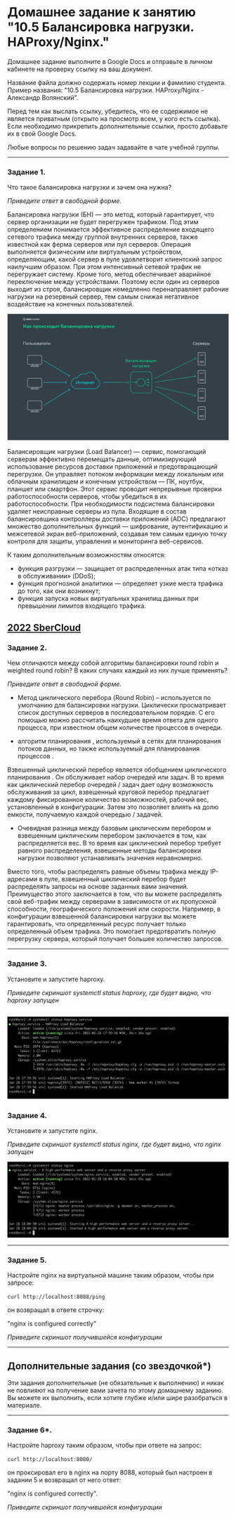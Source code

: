 # Домашнее задание к занятию "10.5 Балансировка нагрузки. HAProxy/Nginx."

Домашнее задание выполните в Google Docs и отправьте в личном кабинете на проверку ссылку на ваш документ.

Название файла должно содержать номер лекции и фамилию студента. Пример названия: "10.5 Балансировка нагрузки. HAProxy/Nginx - Александр Волянский".

Перед тем как выслать ссылку, убедитесь, что ее содержимое не является приватным (открыто на просмотр всем, у кого есть ссылка). Если необходимо прикрепить дополнительные ссылки, просто добавьте их в свой Google Docs.

Любые вопросы по решению задач задавайте в чате учебной группы.

---

### Задание 1.

Что такое балансировка нагрузки и зачем она нужна? 

*Приведите ответ в свободной форме.*

Балансировка нагрузки (БН) — это метод, который гарантирует, что сервер организации не будет перегружен трафиком. Под этим определением понимается эффективное распределение входящего сетевого трафика между группой внутренних серверов, также известной как ферма серверов или пул серверов.
Операция выполняется физическим или виртуальным устройством, определяющим, какой сервер в пуле удовлетворит клиентский запрос наилучшим образом. При этом интенсивный сетевой трафик не перегружает систему. Кроме того, метод обеспечивает аварийное переключение между устройствами. Поэтому если один из серверов выходит из строя, балансировщик немедленно перенаправляет рабочие нагрузки на резервный сервер, тем самым снижая негативное воздействие на конечных пользователей.

![alt tag](https://github.com/avo1yanskiy/slin-homeworks/blob/main/srlb-homework/image/10-05/1.png)

Балансировщик нагрузки (Load Balancer) — сервис, помогающий серверам эффективно перемещать данные, оптимизирующий использование ресурсов доставки приложений и предотвращающий перегрузки. Он управляет потоком информации между локальным или облачным хранилищем и конечным устройством — ПК, ноутбук, планшет или смартфон. Этот сервис проводит непрерывные проверки работоспособности серверов, чтобы убедиться в их работоспособности. При необходимости подсистема балансировки удаляет неисправные серверы из пула. Входящие в состав балансировщика контроллеры доставки приложений (ADC) предлагают множество дополнительных функций — шифрование, аутентификацию и межсетевой экран веб-приложений, создавая тем самым единую точку контроля для защиты, управления и мониторинга веб-сервисов.

К таким дополнительным возможностям относятся:

- функция разгрузки — защищает от распределенных атак типа «отказ в обслуживании» (DDoS);
- функция прогнозной аналитики — определяет узкие места трафика до того, как они возникнут;
- функция запуска новых виртуальных хранилищ данных при превышении лимитов входящего трафика.

[2022 SberCloud](https://sbercloud.ru/ru/warp/balansirovka-nagruzki)
---

### Задание 2.

Чем отличаются между собой алгоритмы балансировки round robin и weighted round robin? В каких случаях каждый из них лучше применять? 

*Приведите ответ в свободной форме.*

- Метод циклического перебора (Round Robin) – используется по умолчанию для балансировки нагрузки. Циклически просматривает список доступных серверов в последовательном порядке. С его помощью можно рассчитать наихудшее время ответа для одного процесса, при известном общем количестве процессов в очереди.

- алгоритм планирования , используемый в сетях для планирования потоков данных, но также используемый для планирования процессов .

Взвешенный циклический перебор является обобщением циклического планирования . Он обслуживает набор очередей или задач. В то время как циклический перебор очередей / задач дает одну возможность обслуживания за цикл, взвешенный круговой перебор предлагает каждому фиксированное количество возможностей, рабочий вес, установленный в конфигурации. Затем это позволяет влиять на долю емкости, получаемую каждой очередью / задачей.

- Очевидная разница между базовым циклическим перебором и взвешенным циклическим перебором заключается в том, как распределяется вес. В то время как циклический перебор требует равного распределения, взвешенные методы балансировки нагрузки позволяют устанавливать значения неравномерно.

Вместо того, чтобы распределять равные объемы трафика между IP-адресами в пуле, взвешенный циклический перебор будет распределять запросы на основе заданных вами значений. Преимущество этого заключается в том, что вы можете распределять свой веб-трафик между серверами в зависимости от их пропускной способности, географического положения или скорости. Например, в конфигурации взвешенной балансировки нагрузки вы можете гарантировать, что определенный ресурс получает только определенный объем трафика. Это помогает предотвратить полную перегрузку сервера, который получает большее количество запросов.

---

### Задание 3.

Установите и запустите haproxy.

*Приведите скриншот systemctl status haproxy, где будет видно, что haproxy запущен*

![alt tag](https://github.com/avo1yanskiy/slin-homeworks/blob/main/srlb-homework/image/10-05/2.png)
---

### Задание 4.

Установите и запустите nginx.

*Приведите скриншот systemctl status nginx, где будет видно, что nginx запущен*

![alt tag](https://github.com/avo1yanskiy/slin-homeworks/blob/main/srlb-homework/image/10-05/3.png)

---

### Задание 5.

Настройте nginx на виртуальной машине таким образом, чтобы при запросе:

`curl http://localhost:8088/ping`

он возвращал в ответе строчку: 

"nginx is configured correctly"

*Приведите скриншот получившейся конфигурации*

---

## Дополнительные задания (со звездочкой*)

Эти задания дополнительные (не обязательные к выполнению) и никак не повлияют на получение вами зачета по этому домашнему заданию. Вы можете их выполнить, если хотите глубже и/или шире разобраться в материале.

---

### Задание 6*.

Настройте haproxy таким образом, чтобы при ответе на запрос:

`curl http://localhost:8080/`

он проксировал его в nginx на порту 8088, который был настроен в задании 5 и возвращал от него ответ: 

"nginx is configured correctly". 

*Приведите скриншот получившейся конфигурации*